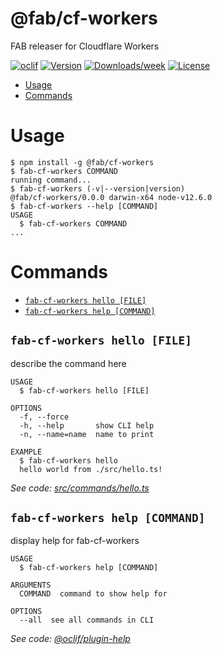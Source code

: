 @fab/cf-workers
===============

FAB releaser for Cloudflare Workers

[![oclif](https://img.shields.io/badge/cli-oclif-brightgreen.svg)](https://oclif.io)
[![Version](https://img.shields.io/npm/v/@fab/cf-workers.svg)](https://npmjs.org/package/@fab/cf-workers)
[![Downloads/week](https://img.shields.io/npm/dw/@fab/cf-workers.svg)](https://npmjs.org/package/@fab/cf-workers)
[![License](https://img.shields.io/npm/l/@fab/cf-workers.svg)](https://github.com/fab-spec/fab/blob/master/package.json)

<!-- toc -->
* [Usage](#usage)
* [Commands](#commands)
<!-- tocstop -->
# Usage
<!-- usage -->
```sh-session
$ npm install -g @fab/cf-workers
$ fab-cf-workers COMMAND
running command...
$ fab-cf-workers (-v|--version|version)
@fab/cf-workers/0.0.0 darwin-x64 node-v12.6.0
$ fab-cf-workers --help [COMMAND]
USAGE
  $ fab-cf-workers COMMAND
...
```
<!-- usagestop -->
# Commands
<!-- commands -->
* [`fab-cf-workers hello [FILE]`](#fab-cf-workers-hello-file)
* [`fab-cf-workers help [COMMAND]`](#fab-cf-workers-help-command)

## `fab-cf-workers hello [FILE]`

describe the command here

```
USAGE
  $ fab-cf-workers hello [FILE]

OPTIONS
  -f, --force
  -h, --help       show CLI help
  -n, --name=name  name to print

EXAMPLE
  $ fab-cf-workers hello
  hello world from ./src/hello.ts!
```

_See code: [src/commands/hello.ts](https://github.com/fab-spec/fab/blob/v0.0.0/src/commands/hello.ts)_

## `fab-cf-workers help [COMMAND]`

display help for fab-cf-workers

```
USAGE
  $ fab-cf-workers help [COMMAND]

ARGUMENTS
  COMMAND  command to show help for

OPTIONS
  --all  see all commands in CLI
```

_See code: [@oclif/plugin-help](https://github.com/oclif/plugin-help/blob/v2.1.6/src/commands/help.ts)_
<!-- commandsstop -->

